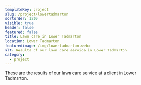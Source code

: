 ```yaml
---
templateKey: project
slug: /project/lowertadmarton
sortorder: 1210
visible: true
header: false
featured: false
title: Lawn care in Lower Tadmarton
location: Lower Tadmarton
featuredimage: /img/lowertadmarton.webp
alt: Results of our lawn care service in Lower Tadmarton
category:
  - project
---
```

These are the results of our lawn care service at a client in Lower Tadmarton.


